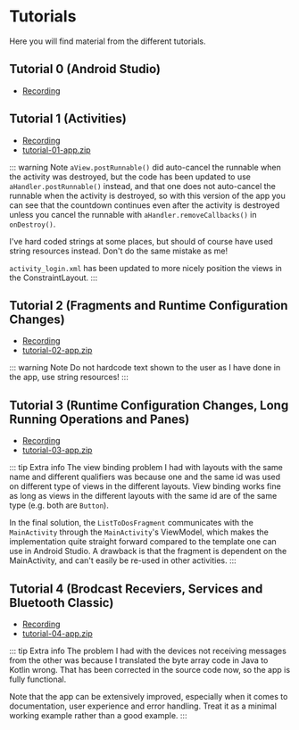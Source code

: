 # Tutorials
Here you will find material from the different tutorials.

## Tutorial 0 (Android Studio)
* [Recording](https://ju.instructure.com/courses/3421/pages/tutorial-recordings?module_item_id=78645)

## Tutorial 1 (Activities)
* [Recording](https://ju.instructure.com/courses/3421/pages/tutorial-recordings?module_item_id=78645)
* [tutorial-01-app.zip](./static-files/tutorials/tutorial-01-app.zip)

::: warning Note
`aView.postRunnable()` did auto-cancel the runnable when the activity was destroyed, but the code has been updated to use `aHandler.postRunnable()` instead, and that one does not auto-cancel the runnable when the activity is destroyed, so with this version of the app you can see that the countdown continues even after the activity is destroyed unless you cancel the runnable with `aHandler.removeCallbacks()` in `onDestroy()`.

I've hard coded strings at some places, but should of course have used string resources instead. Don't do the same mistake as me!

`activity_login.xml` has been updated to more nicely position the views in the ConstraintLayout.
:::

## Tutorial 2 (Fragments and Runtime Configuration Changes)
* [Recording](https://ju.instructure.com/courses/3421/pages/tutorial-recordings?module_item_id=78645)
* [tutorial-02-app.zip](./static-files/tutorials/tutorial-02-app.zip)

::: warning Note
Do not hardcode text shown to the user as I have done in the app, use string resources!
:::

## Tutorial 3 (Runtime Configuration Changes, Long Running Operations and Panes)
* [Recording](https://ju.instructure.com/courses/3421/pages/tutorial-recordings?module_item_id=78645)
* [tutorial-03-app.zip](./static-files/tutorials/tutorial-03-app.zip)

::: tip Extra info
The view binding problem I had with layouts with the same name and different qualifiers was because one and the same id was used on different type of views in the different layouts. View binding works fine as long as views in the different layouts with the same id are of the same type (e.g. both are `Button`).

In the final solution, the `ListToDosFragment` communicates with the `MainActivity` through the `MainActivity`'s ViewModel, which makes the implementation quite straight forward compared to the template one can use in Android Studio. A drawback is that the fragment is dependent on the MainActivity, and can't easily be re-used in other activities.
:::

## Tutorial 4 (Brodcast Receviers, Services and Bluetooth Classic)
* [Recording](https://ju.instructure.com/courses/3421/pages/tutorial-recordings?module_item_id=78645)
* [tutorial-04-app.zip](./static-files/tutorials/tutorial-04-app.zip)

::: tip Extra info
The problem I had with the devices not receiving messages from the other was because I translated the byte array code in Java to Kotlin wrong. That has been corrected in the source code now, so the app is fully functional.

Note that the app can be extensively improved, especially when it comes to documentation, user experience and error handling. Treat it as a minimal working example rather than a good example.
:::
